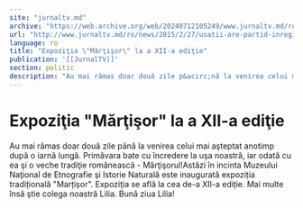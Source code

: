 ```yaml
---
site: "jurnaltv.md"
archive: "https://web.archive.org/web/20240712105249/www.jurnaltv.md/ro/news/2015/2/27/usatii-are-partid-inregistrat-10101424/"
url: "http://www.jurnaltv.md/ro/news/2015/2/27/usatii-are-partid-inregistrat-10101424/"
language: ro
title: "Expoziţia \"Mărţişor\" la a XII-a ediţie"
publication: '[[JurnalTV]]'
section: politic
description: "Au mai rămas doar două zile p&acirc;nă la venirea celui mai aşteptat anotimp după o iarnă lungă. Primăvara bate cu &icirc;ncredere la uşa noastră, iar..."
---
```


# Expoziţia "Mărţişor" la a XII-a ediţie

Au mai rămas doar două zile până la venirea celui mai aşteptat anotimp după o iarnă lungă. Primăvara bate cu încredere la uşa noastră, iar odată cu ea şi o veche tradiţie românească - Mărţişorul!Astăzi în incinta Muzeului Naţional de Etnografie şi Istorie Naturală este inaugurată expoziția tradițională "Marțișor". Expoziţia se află la cea de-a XII-a ediție. Mai multe însă ştie colega noastră Lilia. Bună ziua Lilia!